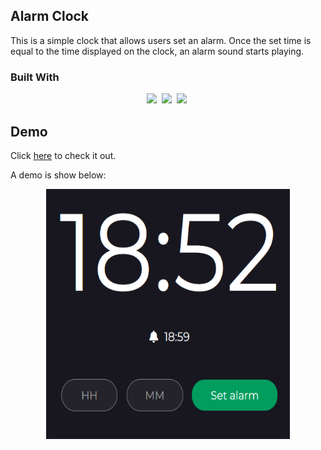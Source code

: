 ## Alarm Clock

This is a simple clock that allows users set an alarm. Once the set time is equal to the time displayed on the clock, an alarm sound starts 
playing.

### Built With
<p align='center'>
  <img src="https://img.shields.io/badge/code-javascript-informational?style=for-the-badge&logo=javascript&logoColor=white&color=2aa889"/>&nbsp;
  <img src="https://img.shields.io/badge/web-html-informational?style=for-the-badge&logo=html5&logoColor=white&color=2aa889"/>&nbsp;
  <img src="https://img.shields.io/badge/web-css-informational?style=for-the-badge&logo=css3&logoColor=white&color=2aa889"/>&nbsp;
</p>

## Demo
Click [here](https://bernardoyewole.github.io/alarm/) to check it out.

A demo is show below:

<p align='center'>
<img src='./assets/img/alarm-clock.png' height='400px' width='390px'>
</p>